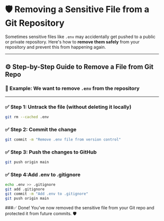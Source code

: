 # 🛡️ Removing a Sensitive File from a Git Repository

Sometimes sensitive files like `.env` may accidentally get pushed to a public or private repository. Here's how to **remove them safely** from your repository and prevent this from happening again.

---

## ⚙️ Step-by-Step Guide to Remove a File from Git Repo

### 📌 Example: We want to remove `.env` from the repository

---

### ✅ Step 1: Untrack the file (without deleting it locally)

```bash
git rm --cached .env
```

### ✅ Step 2: Commit the change

```bash
git commit -m "Remove .env file from version control"
```

### ✅ Step 3: Push the changes to GitHub

```bash
git push origin main
```

### ✅ Step 4:Add .env to .gitignore

```bash
echo .env >> .gitignore
git add .gitignore
git commit -m "Add .env to .gitignore"
git push origin main

```

###✅ Done!
You’ve now removed the sensitive file from your Git repo and protected it from future commits. 🛡️

```

```
